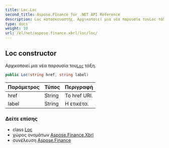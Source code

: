 ```yaml
---
title: Loc.Loc
second_title: Aspose.Finance for .NET API Reference
description: Loc κατασκευαστής. Αρχικοποιεί μια νέα παρουσία τουLoc τάξη.
type: docs
weight: 10
url: /el/net/aspose.finance.xbrl/loc/loc/
---
```

## Loc constructor

Αρχικοποιεί μια νέα παρουσία του[`Loc`](../) τάξη.

```csharp
public Loc(string href, string label)
```

| Παράμετρος | Τύπος | Περιγραφή |
| --- | --- | --- |
| href | String | Το href URI. |
| label | String | Η ετικέτα. |

### Δείτε επίσης

* class [Loc](../)
* χώρος ονομάτων [Aspose.Finance.Xbrl](../../loc/)
* συνέλευση [Aspose.Finance](../../../)


